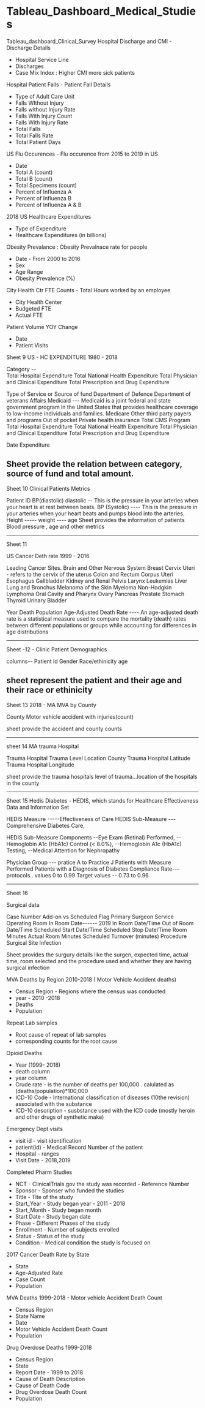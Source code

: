 # Tableau_Dashboard_Medical_Studies
Tableau_dashboard_Clinical_Survey
Hospital Discharge and CMI - Discharge Details
- Hospital Service Line
- Discharges
- Case Mix Index : Higher CMI more sick patients

Hospital Patient Falls - Patient Fall Details
- Type of Adult Care Unit
- Falls WIthout Injury
- Falls without Injury Rate
- Falls With Injury Count
- Falls With Injury Rate
- Total Falls
- Total Falls Rate
- Total Patient Days

US Flu Occurences - Flu occurence from 2015 to 2019 in US
- Date	
- Total A (count)	
- Total B (count)	
- Total Specimens (count)	
- Percent of Influenza A	
- Percent of Influenza B	
- Percent of Influenza A & B

2018 US Healthcare Expenditures
- Type of Expenditure	
- Healthcare Expenditures (in billions)

Obesity Prevalance : Obesity Prevalnace rate for people
- Date - From 2000 to 2016
- Sex
- Age Range	
- Obesity Prevalence (%)

City Health Ctr FTE Counts - Total Hours worked by an employee
- City Health Center
- Budgeted FTE	
- Actual FTE

Patient Volume YOY Change
- Date	
- Patient Visits

Sheet 9 US - HC  EXPENDITURE 1980 -  2018

Category --  
Total Hospital Expenditure
Total National Health Expenditure
Total Physician and Clinical Expenditure
Total Prescription and Drug Expenditure


Type of Service or Source of fund
Department of Defence
Department of veterans Affairs
Medicaid --- Medicaid is a joint federal and state government program in the United States that provides healthcare coverage to low-income individuals and families.
Medicare
Other third party  payers  and programs
Out of pocket
Private health insurance
Total CMS Program
Total Hospital Expenditure
Total National Health Expenditure
Total Physician and Clinical Expenditure
Total Prescription and Drug Expenditure

Date
Expenditure


Sheet provide the relation between category, source of fund and total amount.
----------------------------------------------------------------------------------------------------------------


Sheet 10
Clinical Patients Metrics

Patient ID
BP(diastolic) diastolic  -- This is the pressure in your arteries when your heart is at rest between beats.
BP (Systolic) ---- This is the pressure in your arteries when your heart beats and pumps blood into the arteries.
Height ----- 
weight ----
age
Sheet provides the information of patients Blood pressure , age and other metrics


------------------------------------------------------------------------------------------------------------

Sheet 11

US Cancer Deth rate 1999 - 2016

Leading Cancer Sites.
Brain and Other Nervous System
Breast
Cervix Uteri - refers to the cervix of the uterus
Colon and Rectum
Corpus Uteri
Esophagus
Gallbladder
Kidney and Renal Pelvis
Larynx
Leukemias
Liver
Lung and Bronchus
Melanoma of the Skin
Myeloma
Non-Hodgkin Lymphoma
Oral Cavity and Pharynx
Ovary
Pancreas
Prostate
Stomach
Thyroid
Urinary Bladder


Year 
Death
Population
Age-Adjusted Death Rate ---- An age-adjusted death rate is a statistical measure used to compare the mortality (death) rates between different populations or groups while accounting for differences in age distributions

---------------------------------------------------

Sheet -12 - Clinic Patient Demographics

columns--
Patient id
Gender
Race/ethinicity
age


sheet represent the patient and their age and their race or ethinicity
-------------------------------------------------------------------------------

Sheet 13
2018 - MA MVA by County

County
Motor vehicle accident with injuries(count)

sheet provide the accident and county counts

-------------------------------------------------------
sheet 14
MA trauma Hospital

Trauma Hospital
Trauma Level
Location
County
Trauma Hospital Latitude
Trauma Hospital Longitude
 
 
sheet provide the trauma hospitals level of trauma...location of the hospitals in the county

-------------------------------------------------------------------------

Sheet 15
Hedis Diabetes - HEDIS, which stands for Healthcare Effectiveness Data and Information Set

HEDIS Measure
-----Effectiveness of Care
HEDIS Sub-Measure
---Comprehensive Diabetes Care, 

HEDIS Sub-Measure Components
--Eye Exam (Retinal) Performed, 
--Hemoglobin A1c (HbA1c) Control (< 8.0%), 
--Hemoglobin A1c (HbA1c) Testing, 
--Medical Attention for Nephropathy


Physician Group 
--- pratice A to Practice J
Patients with Measure Performed
Patients with a Diagnosis of Diabetes
Compliance Rate---protocols.. values 0 to 0.99
Target values -- 0.73 to 0.96

---------------------------------------------------------------------------
Sheet 16

Surgical data

Case Number
Add-on vs Scheduled Flag
Primary Surgeon
Service
Operating Room
In Room Date------ 2019
In Room Date/Time
Out of Room Date/Time
Scheduled Start Date/Time
Scheduled Stop Date/Time
Room Minutes Actual
Room Minutes Scheduled
Turnover (minutes)
Procedure
Surgical Site Infection


Sheet provides the surgury details like the surgen, expected time, actual time, room selected and the procedure used and whether they are having surgical infection

MVA Deaths by Region 2010-2018  ( Motor Vehicle Accident deaths)
- Census Region - Regions where the census was conducted
- year - 2010 -2018
- Deaths
- Population

Repeat Lab samples 
- Root cause of repeat of lab samples 
- corresponding counts for the root cause 

Opioid Deaths
- Year (1999- 2018)
- death column
- year column
- Crude rate - is the number of deaths per 100,000 . calulated as (deaths/population)*100,000
- ICD-10 Code - International classification of diseases (10the revision) associated with the substance
- ICD-10 description - susbstance used with the ICD code (mostly heroin and other drugs of synthetic make)

Emergency Dept visits
- visit id -  visit identification 
- patient(id) - Medical Record Number of the patient
- Hospital - ranges
- Visit Date - 2018,2019

Completed Pharm Studies
- NCT - ClinicalTrials.gov the study was recorded - Reference Number
- Sponsor - Sponser who funded the studies
- Title	- Tite of the study
- Start_Year - Study began year - 2011 - 2018	
- Start_Month - Study began month
- Start Date - Study began date
- Phase	- Different Phases of the study
- Enrollment - Number of subjects enrolled
- Status - Status of the study	
- Condition - Medical condition the study is focused on


2017 Cancer Death Rate by State
- State	
- Age-Adjusted Rate	
- Case Count	
- Population


MVA Deaths 1999-2018 - Motor vehicle Accident Death Count
- Census Region	
- State Name	
- Date	
- Motor Vehicle Accident Death Count	
- Population


Drug Overdose Deaths 1999-2018
- Census Region	
- State	
- Report Date - 1999 to 2018
- Cause of Death Description	
- Cause of Death Code	
- Drug Overdose Death Count	
- Population
